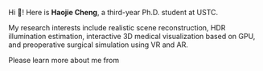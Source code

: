 Hi 👋! Here is **Haojie Cheng**, a third-year Ph.D. student at USTC. 

My research interests include realistic scene reconstruction, HDR illumination estimation, interactive 3D medical visualization based on GPU, and preoperative surgical simulation using VR and AR.

Please learn more about me from 

